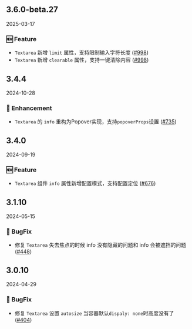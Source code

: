 ## 3.6.0-beta.27
2025-03-17

### 🆕 Feature

- `Textarea` 新增 `limit` 属性，支持限制输入字符长度  ([#998](https://github.com/sheinsight/shineout-next/pull/998))
- `Textarea` 新增 `clearable` 属性，支持一键清除内容  ([#998](https://github.com/sheinsight/shineout-next/pull/998))


## 3.4.4
2024-10-28

### 💎 Enhancement

- `Textarea` 的 `info` 重构为Popover实现，支持`popoverProps`设置 ([#735](https://github.com/sheinsight/shineout-next/pull/735))

## 3.4.0
2024-09-19

### 🆕 Feature

- `Textarea` 组件 `info` 属性新增配置模式，支持配置定位 ([#676](https://github.com/sheinsight/shineout-next/pull/676))

## 3.1.10
2024-05-15

### 🐞 BugFix

- 修复 `Textarea` 失去焦点的时候 info 没有隐藏的问题和 info 会被遮挡的问题 ([#448](https://github.com/sheinsight/shineout-next/pull/448))

## 3.0.10
2024-04-29

### 🐞 BugFix

- 修复 `Textarea` 设置 `autosize` 当容器默认`dispaly: none`时高度没有了 ([#404](https://github.com/sheinsight/shineout-next/pull/404))








